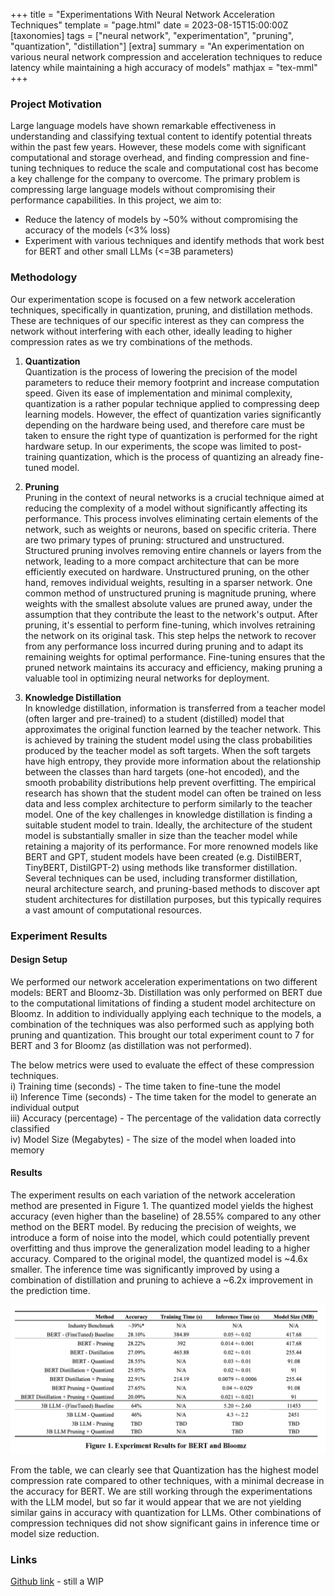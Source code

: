 +++
title = "Experimentations With Neural Network Acceleration Techniques"
template = "page.html"
date = 2023-08-15T15:00:00Z
[taxonomies]
tags = ["neural network", "experimentation", "pruning", "quantization", "distillation"]
[extra]
summary = "An experimentation on various neural network compression and acceleration techniques to reduce latency while maintaining a high accuracy of models"
mathjax = "tex-mml"
+++

<!-- more -->

### Project Motivation
Large language models have shown remarkable effectiveness in understanding and classifying textual content to identify potential threats within the past few years. However, these models come with significant computational and storage overhead, and finding compression and fine-tuning techniques to reduce the scale and computational cost has become a key challenge for the company to overcome. The primary problem is compressing large language models without compromising their performance capabilities. In this project, we aim to:

* Reduce the latency of models by ~50% without compromising the accuracy of the models (<3% loss)
* Experiment with various techniques and identify methods that work best for BERT and other small LLMs (<=3B parameters)

### Methodology

Our experimentation scope is focused on a few network acceleration techniques, specifically in quantization, pruning, and distillation methods. These are techniques of our specific interest as they can compress the network without interfering with each other, ideally leading to higher compression rates as we try combinations of the methods.

1. **Quantization**<br>
Quantization is the process of lowering the precision of the model parameters to reduce their memory footprint and increase computation speed. Given its ease of implementation and minimal complexity, quantization is a rather popular technique applied to compressing deep learning models. However, the effect of quantization varies significantly depending on the hardware being used, and therefore care must be taken to ensure the right type of quantization is performed for the right hardware setup. In our experiments, the scope was limited to post-training quantization, which is the process of quantizing an already fine-tuned model.

2. **Pruning**<br>
Pruning in the context of neural networks is a crucial technique aimed at reducing the complexity of a model without significantly affecting its performance. This process involves eliminating certain elements of the network, such as weights or neurons, based on specific criteria. There are two primary types of pruning: structured and unstructured. Structured pruning involves removing entire channels or layers from the network, leading to a more compact architecture that can be more efficiently executed on hardware. Unstructured pruning, on the other hand, removes individual weights, resulting in a sparser network. One common method of unstructured pruning is magnitude pruning, where weights with the smallest absolute
values are pruned away, under the assumption that they contribute the least to the network's output. 
After pruning, it's essential to perform fine-tuning, which involves retraining the network on its original task. This step helps the network to recover from any performance loss incurred during pruning and to adapt its remaining weights for optimal performance. Fine-tuning ensures that the pruned network maintains its accuracy and efficiency, making pruning a valuable tool in optimizing neural networks for deployment.

3. **Knowledge Distillation**<br>
In knowledge distillation, information is transferred from a teacher model (often larger and pre-trained) to a student (distilled) model that approximates the original function learned by the teacher network. This is achieved by training the student model using the class probabilities produced by the teacher model as soft targets. When the soft targets have high entropy, they provide more information about the relationship
between the classes than hard targets (one-hot encoded), and the smooth probability distributions help prevent overfitting. The empirical research has shown that the student model can often be trained on less data and less complex architecture to perform similarly to the teacher model.
One of the key challenges in knowledge distillation is finding a suitable student model to train. Ideally, the architecture of the student model is substantially smaller in size than the teacher model while retaining a majority of its performance. For more renowned models like BERT and GPT, student models have been created (e.g. DistilBERT, TinyBERT, DistilGPT-2) using methods like transformer distillation. Several techniques can be used, including transformer distillation, neural architecture search, and pruning-based methods to discover apt student architectures for distillation purposes, but this typically requires a vast amount of computational resources.

### Experiment Results

#### Design Setup
We performed our network acceleration experimentations on two different models: BERT and Bloomz-3b. Distillation was only performed on BERT due to the computational limitations of finding a student model architecture on Bloomz. In addition to individually applying each technique to the models,
a combination of the techniques was also performed such as applying both pruning and quantization. This brought our total experiment count to 7 for BERT and 3 for Bloomz (as distillation was not performed).

The below metrics were used to evaluate the effect of these compression techniques.<br>
    i) Training time (seconds) - The time taken to fine-tune the model<br>
    ii) Inference Time (seconds) - The time taken for the model to generate an individual output<br>
    iii) Accuracy (percentage) - The percentage of the validation data correctly classified<br>
    iv) Model Size (Megabytes) - The size of the model when loaded into memory

#### Results
The experiment results on each variation of the network acceleration method are presented in Figure 1. The quantized model yields the highest accuracy (even higher than the baseline) of 28.55% compared to any other method on the BERT model. By reducing the precision of weights, we introduce a form of noise into the model, which could potentially prevent overfitting and thus improve the generalization model
leading to a higher accuracy. Compared to the original model, the quantized model is ~4.6x smaller. The inference time was significantly improved by using a combination of distillation and pruning to achieve a ~6.2x improvement in the prediction time.

![Figure 1 Experiement Results for BERT and Bloomz](/pictures/figure_3.png)

From the table, we can clearly see that Quantization has the highest model compression rate compared to
other techniques, with a minimal decrease in the accuracy for BERT. We are still working through the
experimentations with the LLM model, but so far it would appear that we are not yielding similar gains in
accuracy with quantization for LLMs. Other combinations of compression techniques did not show
significant gains in inference time or model size reduction.

### Links
[Github link](https://github.com/celisa/LLM-Experimentation-Capstone) - still a WIP
